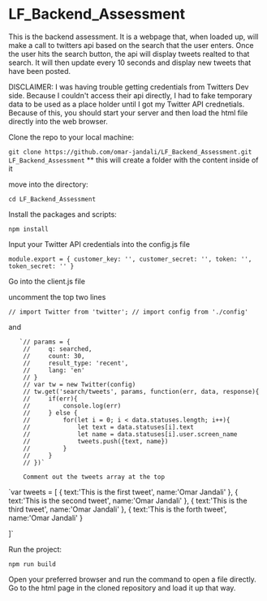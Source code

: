 # LF_Backend_Assessment
This is the backend assessment. It is a webpage that, when loaded up, will make a call to twitters api based on the search that the user enters. Once the user hits the search button, the api will display tweets realted to that search. It will then update every 10 seconds and display new tweets that have been posted.

DISCLAIMER:
I was having trouble getting credentials from Twitters Dev side. Because I couldn't access their api directly, I had to 
fake temporary data to be used as a place holder until I got my Twitter API crednetials. Because of this, you should
start your server and then load the html file directly into the web browser.

Clone the repo to your local machine:

`git clone https://github.com/omar-jandali/LF_Backend_Assessment.git LF_Backend_Assessment` 
** this will create a folder with the content inside of it

move into the directory:

`cd LF_Backend_Assessment`

Install the packages and scripts:

`npm install`

Input your Twitter API credentials into the config.js file

`module.export = {
    customer_key: '',
    customer_secret: '',
    token: '',
    token_secret: ''
}`

Go into the client.js file

uncomment the top two lines 

`// import Twitter from 'twitter';
// import config from './config'`

and 

       `// params = {
        //     q: searched,
        //     count: 30,
        //     result_type: 'recent',
        //     lang: 'en'
        // }
        // var tw = new Twitter(config)
        // tw.get('search/tweets', params, function(err, data, response){
        //     if(err){
        //         console.log(err)
        //     } else {
        //         for(let i = 0; i < data.statuses.length; i++){
        //             let text = data.statuses[i].text
        //             let name = data.statuses[i].user.screen_name
        //             tweets.push({text, name})
        //         }
        //     }
        // })`
        
        Comment out the tweets array at the top
        
   `var tweets = [
    {
        text:'This is the first tweet',
        name:'Omar Jandali'
    },
    {
        text:'This is the second tweet',
        name:'Omar Jandali'
    },
    {
        text:'This is the third tweet',
        name:'Omar Jandali'
    },
    {
        text:'This is the forth tweet',
        name:'Omar Jandali'
    }

]`
        
        
Run the project:

`npm run build`
        
Open your preferred browser and run the command to open a file directly.
Go to the html page in the cloned repository and load it up that way.
        
        
